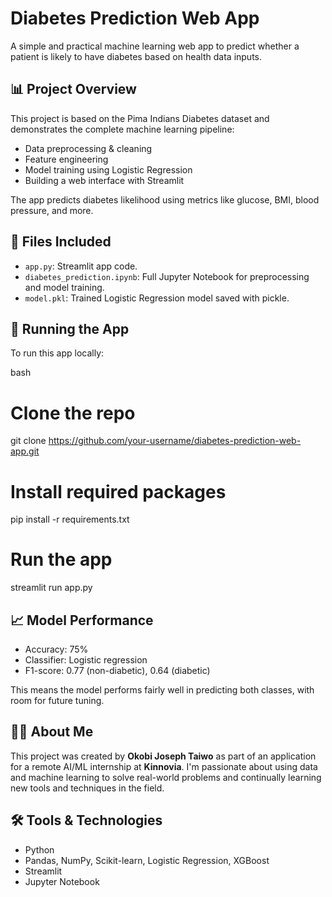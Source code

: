 # Diabetes Prediction Web App

A simple and practical machine learning web app to predict whether a patient is likely to have diabetes based on health data inputs.

## 📊 Project Overview

This project is based on the Pima Indians Diabetes dataset and demonstrates the complete machine learning pipeline:
- Data preprocessing & cleaning
- Feature engineering
- Model training using Logistic Regression
- Building a web interface with Streamlit

The app predicts diabetes likelihood using metrics like glucose, BMI, blood pressure, and more.

## 📁 Files Included

- `app.py`: Streamlit app code.
- `diabetes_prediction.ipynb`: Full Jupyter Notebook for preprocessing and model training.
- `model.pkl`: Trained Logistic Regression model saved with pickle.

## 🚀 Running the App

To run this app locally:

bash
# Clone the repo
git clone https://github.com/your-username/diabetes-prediction-web-app.git

# Install required packages
pip install -r requirements.txt

# Run the app
streamlit run app.py


## 📈 Model Performance

* Accuracy: 75%
* Classifier: Logistic regression
* F1-score: 0.77 (non-diabetic), 0.64 (diabetic)

This means the model performs fairly well in predicting both classes, with room for future tuning.

## 👨‍💻 About Me

This project was created by **Okobi Joseph Taiwo** as part of an application for a remote AI/ML internship at **Kinnovia**. I'm passionate about using data and machine learning to solve real-world problems and continually learning new tools and techniques in the field.

## 🛠️ Tools & Technologies

* Python
* Pandas, NumPy, Scikit-learn, Logistic Regression, XGBoost
* Streamlit
* Jupyter Notebook

